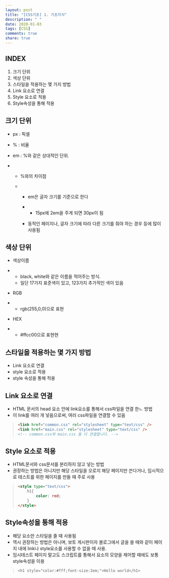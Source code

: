 ```yaml
---
layout: post
title: "[CSS기초] 1. 기초지식"
description: " "
date: 2020-01-03
tags: [CSS]
comments: true
share: true
---
```


## INDEX

1. 크기 단위
2. 색상 단위
3. 스타일을 적용하는 몇 가지 방법
4. Link 요소로 연결
5. Style 요소로 적용
6. Style속성을 통해 적용



## 크기 단위

- px : 픽셀

- % : 비율

- em : %와 같은 상대적인 단위.

- - %와의 차이점

  - - em은 글자 크기를 기준으로 한다

    - - 15px에 2em을 주게 되면 30px이 됨

    - 동적인 페이지나, 글자 크기에 따라 다른 크기를 줘야 하는 경우 등에 많이 사용됨

 

## 색상 단위

- 색상이름

- - black,      white와 같은 이름을 적어주는 방식.
  - 일단 17가지 표준색이 있고, 123가지 추가적인 색이 있음

- RGB

- - rgb(255,0,0)으로 표현

- HEX

- - \#ffcc00으로 표현현



## 스타일을 적용하는 몇 가지 방법

- Link 요소로 연결
- style 요소로 적용
- style 속성을 통해 적용

 

## Link 요소로 연결

- HTML 문서의 head 요소 안에 link요소를 통해서 css파일을 연결 한ㄴ 방법
- 이 link를 여러 개 넣음으로써, 여러 css파일을 연결할 수 있음

> ```HTML
> <link href="common.css" rel="stylesheet" type="text/css" />
> <link href="main.css" rel="stylesheet" type="text/css" />
> <!-- common.css와 main.css 둘 다 연결합니다. -->
> ```



## Style 요소로 적용

- HTML문서와 css문서를 분리하지 않고 넣는 방법
- 권장하는 방법은 아니지만 해당 스타일을 오로지 해당 페이지만 쓴다거나, 임시적으로 테스트를 위한 페이지를 만들 때 주로 사용

> ```HTML
> <style type="text/css">
>     h1{
>         color: red;
>     }
> </style>
> ```



## Style속성을 통해 적용

- 해당 요소만 스타일을 줄 때 사용됨
- 역시 권장하는 방법은 아니며, 보토 게시판이자 블로그에서 글을 쓸 때와 같이 페이지 내에 link나 style요소를 사용할 수 없을 때 사용.
- 임시테스트 페이지 말고도 스크립트를 통해서 요소의 모양을 제어할 때에도 보통 style속성을 이용

> `<h1 style="color:#fff;font-size:2em;">Hello world</h1>`